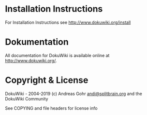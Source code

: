 Installation Instructions
=========================
For Installation Instructions see http://www.dokuwiki.org/install

Dokumentation
=============
All documentation for DokuWiki is available online at http://www.dokuwiki.org/.

Copyright & License
===================
DokuWiki - 2004-2019 (c) Andreas Gohr <andi@splitbrain.org> 
                         and the DokuWiki Community 

See COPYING and file headers for license info

